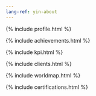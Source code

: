 ```yaml
---
lang-ref: yin-about
---
```

{% include profile.html %}

{% include achievements.html %}

{% include kpi.html %}

{% include clients.html %}

{% include worldmap.html %}

{% include certifications.html %}